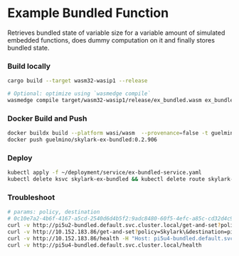# Example Bundled Function
Retrieves bundled state of variable size for a variable amount of simulated embedded functions, does dummy computation on it and finally stores bundled state.

### Build locally
```bash
cargo build --target wasm32-wasip1 --release

# Optional: optimize using `wasmedge compile`
wasmedge compile target/wasm32-wasip1/release/ex_bundled.wasm ex_bundled.wasm
```

### Docker Build and Push
```bash
docker buildx build --platform wasi/wasm  --provenance=false -t guelmino/skylark-ex-bundled:0.2.906 .
docker push guelmino/skylark-ex-bundled:0.2.906
```
### Deploy
```bash
kubectl apply -f ~/deployment/service/ex-bundled-service.yaml
kubectl delete ksvc skylark-ex-bundled && kubectl delete route skylark-ex-bundled && kubectl delete configuration skylark-ex-bundled && kubectl delete svc skylark-ex-bundled

```
### Troubleshoot
```bash
# params: policy, destination
# 0c10e7a2-4b6f-4167-a5cd-2540d6d4b5f2:9adc8480-60f5-4efc-a85c-cd32d4c99b61
curl -v http://pi5u2-bundled.default.svc.cluster.local/get-and-set?policy=Stateless\&destination=pi5u2\&key=0c10e7a2-4b6f-4167-a5cd-2540d6d4b5f2\:9adc8480-60f5-4efc-a85c-cd32d4c99b61
curl -v http://10.152.183.86/get-and-set?policy=Skylark\&destination=pi5u1\&img=eo-2K.jpeg -H "Host: pi5u4-bundled.default.svc.cluster.local"
curl -v http://10.152.183.86/health -H "Host: pi5u4-bundled.default.svc.cluster.local"
curl -v http://pi5u4-bundled.default.svc.cluster.local/health
```


